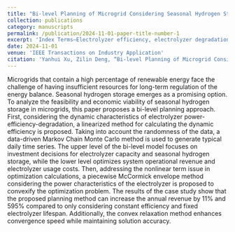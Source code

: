 ```yaml
---
title: "Bi-level Planning of Microgrid Considering Seasonal Hydrogen Storage and Efficiency Degradation of Electrolyzer"
collection: publications
category: manuscripts
permalink: /publication/2024-11-01-paper-title-number-1
excerpt: 'Index Terms—Electrolyzer efficiency, electrolyzer degradation,data-driven, microgrid seasonal hydrogen storage, bi-level planning,piecewise McCormick envelope'
date: 2024-11-01
venue: 'IEEE Transactions on Industry Application'
citation: 'Yanhui Xu, Zilin Deng, “Bi-level Planning of Microgrid Considering Seasonal Hydrogen Storage and Efficiency Degradation of Electrolyzer,” IEEE Transactions on Industry Applications, 2024. (Accepted)'
---
```


Microgrids that contain a high percentage of renewable energy face the challenge of having insufficient resources for long-term regulation of the energy balance. Seasonal hydrogen storage emerges as a promising option. To analyze the feasibility and economic viability of seasonal hydrogen storage in microgrids, this paper proposes a bi-level planning approach.
First, considering the dynamic characteristics of electrolyzer
power-efficiency-degradation, a linearized method for calculating
the dynamic efficiency is proposed. Taking into account the
randomness of the data, a data-driven Markov Chain Monte
Carlo method is used to generate typical daily time series. The
upper level of the bi-level model focuses on investment decisions
for electrolyzer capacity and seasonal hydrogen storage, while
the lower level optimizes system operational revenue and electrolyzer
usage costs. Then, addressing the nonlinear term issue
in optimization calculations, a piecewise McCormick envelope
method considering the power characteristics of the electrolyzer
is proposed to convexify the optimization problem. The results
of the case study show that the proposed planning method can
increase the annual revenue by 11% and 595% compared to only
considering constant efficiency and fixed electrolyzer lifespan.
Additionally, the convex relaxation method enhances convergence
speed while maintaining solution accuracy.

